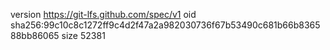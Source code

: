 version https://git-lfs.github.com/spec/v1
oid sha256:99c10c8c1272ff9c4d2f47a2a982030736f67b53490c681b66b836588bb86065
size 52381
